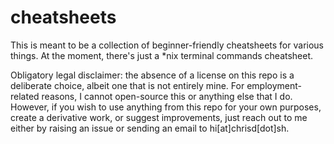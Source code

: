 # cheatsheets

This is meant to be a collection of beginner-friendly cheatsheets for various things. At the moment, there's just a \*nix terminal commands cheatsheet.

Obligatory legal disclaimer: the absence of a license on this repo is a deliberate choice, albeit one that is not entirely mine. For employment-related reasons, I cannot open-source this or anything else that I do. However, if you wish to use anything from this repo for your own purposes, create a derivative work, or suggest improvements, just reach out to me either by raising an issue or sending an email to hi\[at\]chrisd\[dot\]sh.